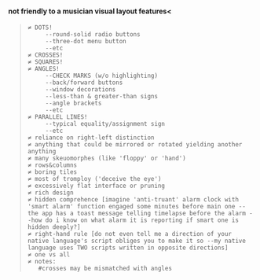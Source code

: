 #### not friendly to a musician visual layout features<
>```
>≠ DOTS!
>     --round-solid radio buttons
>     --three-dot menu button
>     --etc
>≠ CROSSES!
>≠ SQUARES!
>≠ ANGLES!
>     --CHECK MARKS (w/o highlighting)
>     --back/forward buttons
>     --window decorations
>     --less-than & greater-than signs
>     --angle brackets
>     --etc
>≠ PARALLEL LINES!
>     --typical equality/assignment sign
>     --etc
>≠ reliance on right-left distinction
>≠ anything that could be mirrored or rotated yielding another anything
>≠ many skeuomorphes (like 'floppy' or 'hand')
>≠ rows&columns
>≠ boring tiles
>≠ most of tromploy ('deceive the eye')
>≠ excessively flat interface or pruning
>≠ rich design
>≠ hidden comprehence [imagine 'anti-truant' alarm clock with 'smart alarm' function engaged some minutes before main one --the app has a toast message telling timelapse before the alarm --how do i know on what alarm it is reporting if smart one is hidden deeply?]
>≠ right-hand rule [do not even tell me a direction of your native language's script obliges you to make it so --my native language uses TWO scripts written in opposite directions]
>≠ one vs all
>≠ notes:
>    #crosses may be mismatched with angles
>
>```
